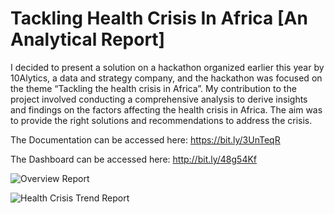 # Tackling Health Crisis In Africa [An Analytical Report]

I decided to present a solution on a hackathon organized earlier this year by 10Alytics, a data and strategy company, and the hackathon was focused on the theme “Tackling the health crisis in Africa”. My contribution to the project involved conducting a comprehensive analysis to derive insights and findings on the factors affecting the health crisis in Africa. The aim was to provide the right solutions and recommendations to address the crisis.

The Documentation can be accessed here: 
https://bit.ly/3UnTeqR

The Dashboard can be accessed here:
http://bit.ly/48g54Kf

![Overview Report](https://github.com/Savepeter2/Tackling-Health-Crisis-In-Africa-Analytical-Report-/assets/68739792/3a792112-8c38-402d-9de1-a95478449891)

![Health Crisis Trend Report](https://github.com/Savepeter2/Tackling-Health-Crisis-In-Africa-Analytical-Report-/assets/68739792/32704db6-548b-45fd-93c0-8253764bf448)
